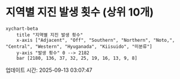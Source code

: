 # 지역별 지진 발생 횟수 (상위 10개)

```mermaid
xychart-beta
    title "지역별 지진 발생 횟수"
    x-axis ["Adjacent", "Off", "Southern", "Northern", "Noto,", "Central", "Western", "Hyuganada", "Kiisuido", "미분류"]
    y-axis "발생 횟수" 0 --> 2182
    bar [2180, 136, 37, 32, 25, 19, 16, 13, 9, 8]
```

업데이트 시간: 2025-09-13 03:07:47
